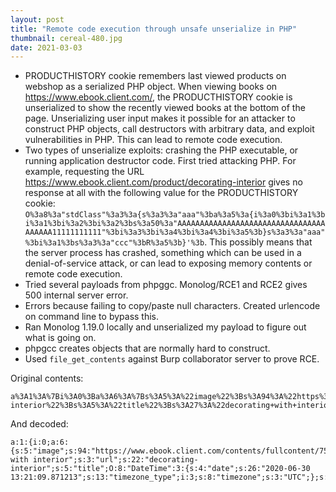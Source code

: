 ```yaml
---
layout: post
title: "Remote code execution through unsafe unserialize in PHP"
thumbnail: cereal-480.jpg
date: 2021-03-03
---
```


<!-- photo source: https://pixabay.com/photos/cereal-spill-food-breakfast-3797538/ -->

* PRODUCTHISTORY cookie remembers last viewed products on webshop as a serialized PHP object. When viewing books on https://www.ebook.client.com/, the PRODUCTHISTORY cookie is unserialized to show the recently viewed books at the bottom of the page. Unserializing user input makes it possible for an attacker to construct PHP objects, call destructors with arbitrary data, and exploit vulnerabilities in PHP. This can lead to remote code execution.
* Two types of unserialize exploits: crashing the PHP executable, or running application destructor code. First tried attacking PHP. 
For example, requesting the URL https://www.ebook.client.com/product/decorating-interior gives no response at all with the following value for the PRODUCTHISTORY cookie: `O%3a8%3a"stdClass"%3a3%3a{s%3a3%3a"aaa"%3ba%3a5%3a{i%3a0%3bi%3a1%3bi%3a1%3bi%3a2%3bi%3a2%3bs%3a50%3a"AAAAAAAAAAAAAAAAAAAAAAAAAAAAAAAAAAAAAAA11111111111"%3bi%3a3%3bi%3a4%3bi%3a4%3bi%3a5%3b}s%3a3%3a"aaa"%3bi%3a1%3bs%3a3%3a"ccc"%3bR%3a5%3b}'%3b`. This possibly means that the server process has crashed, something which can be used in a denial-of-service attack, or can lead to exposing memory contents or remote code execution.
* Tried several payloads from phpggc. Monolog/RCE1 and RCE2 gives 500 internal server error.
* Errors because failing to copy/paste null characters. Created urlencode on command line to bypass this.
* Ran Monolog 1.19.0 locally and unserialized my payload to figure out what is going on.
* phpgcc creates objects that are normally hard to construct.
* Used `file_get_contents` against Burp collaborator server to prove RCE.

Original contents:

```
a%3A1%3A%7Bi%3A0%3Ba%3A6%3A%7Bs%3A5%3A%22image%22%3Bs%3A94%3A%22https%3A%2F%2Fwww.ebook.client.com%2Fcontents%2Ffullcontent%2F75103794%2Fcoverarts%2Fwizard%2Fsmall_75103794.jpg%22%3Bs%3A4%3A%22name%22%3Bs%3A27%3A%22decorating+with+interior%22%3Bs%3A3%3A%22url%22%3Bs%3A22%3A%22decorating-interior%22%3Bs%3A5%3A%22title%22%3Bs%3A27%3A%22decorating+with+interior%22%3Bs%3A8%3A%22subtitle%22%3Bs%3A0%3A%22%22%3Bs%3A9%3A%22productid%22%3Bs%3A2%3A%2217%22%3B%7D%7D
```
And decoded:

```
a:1:{i:0;a:6:{s:5:"image";s:94:"https://www.ebook.client.com/contents/fullcontent/75103794/coverarts/wizard/small_75103794.jpg";s:4:"name";s:27:"decorating with interior";s:3:"url";s:22:"decorating-interior";s:5:"title";O:8:"DateTime":3:{s:4:"date";s:26:"2020-06-30 13:21:09.871213";s:13:"timezone_type";i:3;s:8:"timezone";s:3:"UTC";};s:8:"subtitle";s:0:"";s:9:"productid";s:2:"17";}}
```
